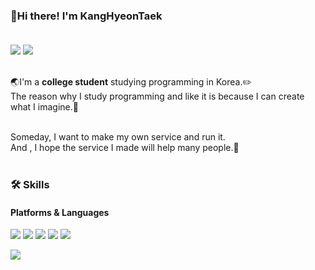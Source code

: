### 👋Hi there! I'm KangHyeonTaek<br/><br/>
<a href="https://blog.naver.com/wjavmtngkr1"><img src="https://img.shields.io/badge/blog-03C75A?style=flat-square&logo=Naver&logoColor=white"></a> <img src="https://img.shields.io/badge/wjavmtngkr1@naver.com-03C75A?style=flat-square&logo=Gmail&logoColor=white"><br/><br/>

:earth_asia:I'm a __college student__ studying programming in Korea.:pencil2:  
The reason why I study programming and like it is because I can create what I imagine.:rocket:<br/><br/>


Someday, I want to make my own service and run it.  
And , I hope the service I made will help many people.:sunflower:<br/><br/>

### 🛠 Skills

#### Platforms & Languages
<img src="https://img.shields.io/badge/Spring Boot-6DB33F?style=flat-square&logo=Spring Boot&logoColor=white"> <img src="https://img.shields.io/badge/Spring Data JPA-6DB33F?style=flat-square&logo=Spring Boot&logoColor=white"> <img src="https://img.shields.io/badge/JPA-6DB33F?style=flat-square&logo=Spring Boot&logoColor=white"> <img src="https://img.shields.io/badge/Query DSL-0769AD?style=flat-square&logo=&logoColor=white">  <img src="https://img.shields.io/badge/React-61DAFB?style=flat-square&logo=React&logoColor=white">  

<img src="https://img.shields.io/badge/java-E34F26?style=flat-square&logo=java&logoColor=white"> 


<!--
**Kangteak/Kangteak** is a ✨ _special_ ✨ repository because its `README.md` (this file) appears on your GitHub profile.

Here are some ideas to get you started:

- 🔭 I’m currently working on ...
- 🌱 I’m currently learning ...
- 👯 I’m looking to collaborate on ...
- 🤔 I’m looking for help with ...
- 💬 Ask me about ...
- 📫 How to reach me: ...
- 😄 Pronouns: ...
- ⚡ Fun fact: ...
-->
